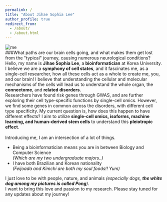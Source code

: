 ```yaml
---
permalink: /
title: "About Jihae Sophia Lee"
author_profile: true
redirect_from: 
  - /about/
  - /about.html
---
```

![me](https://esoap.github.io/images/title_image.png) <br>
###What paths are our brain cells going, and what makes them get lost from the "typical" journey, causing numerous neurological conditions?
Hello, my name is **Jihae Sophia Lee**, a **bioinformatician** at Korea University. <br>
I believe we are a **symphony of cell states**, and it fascinates me, as a single-cell researcher, how all these cells act as a whole to create me, you, and our brain! I believe that understanding the cellular and molecular mechanisms of the cells will lead us to understand the whole organ, the **connectome**, and **related disorders**. <br>
Researchers have found risk genes through GWAS, and are further exploring their cell type-specific functions by single-cell omics. However, we find some genes in common across the disorders, with different cell type specificity. My current question is, how does this happen to have different effects? I aim to utilize **single-cell omics, isoforms, machine learning, and human-derived stem cells** to understand this **pleiotropic effect**.<br><br>
Introducing me, I am an intersection of a lot of things. <br>

* Being a bioinformatician means you are in between Biology and Computer Science <br>
*(Which are my two undergraduate majors..)*
* I have both Brazilian and Korean nationality 
<br> *(Feijoada and Kimchi are both my soul foods!! Yum)* <br>

I just love to be with people, nature, and animals *(especially dogs, **the white dog among my pictures is called Pong**)*. <br>
I want to bring this love and passion to my research. Please stay tuned for any updates about my journey!